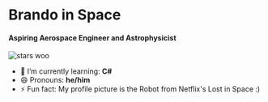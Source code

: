 # Brando in Space
#### Aspiring Aerospace Engineer and Astrophysicist

![stars woo](https://github.com/brandoinspace/brandoinspace/assets/153570756/734042a2-1271-473b-a0d0-5afe2ae21908)

- 🌱 I’m currently learning: **C#**
- 😄 Pronouns: **he/him**
- ⚡ Fun fact: My profile picture is the Robot from Netflix's Lost in Space :)
